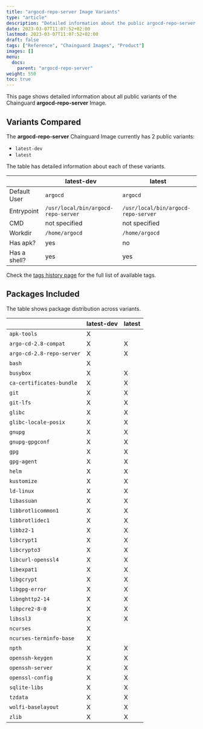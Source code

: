 ```yaml
---
title: "argocd-repo-server Image Variants"
type: "article"
description: "Detailed information about the public argocd-repo-server Chainguard Image variants"
date: 2023-03-07T11:07:52+02:00
lastmod: 2023-03-07T11:07:52+02:00
draft: false
tags: ["Reference", "Chainguard Images", "Product"]
images: []
menu:
  docs:
    parent: "argocd-repo-server"
weight: 550
toc: true
---
```


This page shows detailed information about all public variants of the Chainguard **argocd-repo-server** Image.

## Variants Compared
The **argocd-repo-server** Chainguard Image currently has 2 public variants: 

- `latest-dev`
- `latest`

The table has detailed information about each of these variants.

|              | latest-dev                          | latest                              |
|--------------|-------------------------------------|-------------------------------------|
| Default User | `argocd`                            | `argocd`                            |
| Entrypoint   | `/usr/local/bin/argocd-repo-server` | `/usr/local/bin/argocd-repo-server` |
| CMD          | not specified                       | not specified                       |
| Workdir      | `/home/argocd`                      | `/home/argocd`                      |
| Has apk?     | yes                                 | no                                  |
| Has a shell? | yes                                 | yes                                 |

Check the [tags history page](/chainguard/chainguard-images/reference/argocd-repo-server/tags_history/) for the full list of available tags.

## Packages Included
The table shows package distribution across variants.

|                           | latest-dev | latest |
|---------------------------|------------|--------|
| `apk-tools`               | X          |        |
| `argo-cd-2.8-compat`      | X          | X      |
| `argo-cd-2.8-repo-server` | X          | X      |
| `bash`                    | X          |        |
| `busybox`                 | X          | X      |
| `ca-certificates-bundle`  | X          | X      |
| `git`                     | X          | X      |
| `git-lfs`                 | X          | X      |
| `glibc`                   | X          | X      |
| `glibc-locale-posix`      | X          | X      |
| `gnupg`                   | X          | X      |
| `gnupg-gpgconf`           | X          | X      |
| `gpg`                     | X          | X      |
| `gpg-agent`               | X          | X      |
| `helm`                    | X          | X      |
| `kustomize`               | X          | X      |
| `ld-linux`                | X          | X      |
| `libassuan`               | X          | X      |
| `libbrotlicommon1`        | X          | X      |
| `libbrotlidec1`           | X          | X      |
| `libbz2-1`                | X          | X      |
| `libcrypt1`               | X          | X      |
| `libcrypto3`              | X          | X      |
| `libcurl-openssl4`        | X          | X      |
| `libexpat1`               | X          | X      |
| `libgcrypt`               | X          | X      |
| `libgpg-error`            | X          | X      |
| `libnghttp2-14`           | X          | X      |
| `libpcre2-8-0`            | X          | X      |
| `libssl3`                 | X          | X      |
| `ncurses`                 | X          |        |
| `ncurses-terminfo-base`   | X          |        |
| `npth`                    | X          | X      |
| `openssh-keygen`          | X          | X      |
| `openssh-server`          | X          | X      |
| `openssl-config`          | X          | X      |
| `sqlite-libs`             | X          | X      |
| `tzdata`                  | X          | X      |
| `wolfi-baselayout`        | X          | X      |
| `zlib`                    | X          | X      |

